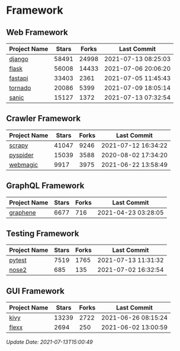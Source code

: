 # Framework

## Web Framework
| Project Name | Stars | Forks | Last Commit |
| ------------ | ----- | ----- | ----------- |
| [django](https://github.com/django/django) | 58491 | 24998 | 2021-07-13 08:25:03 |
| [flask](https://github.com/pallets/flask) | 56008 | 14433 | 2021-07-06 20:06:20 |
| [fastapi](https://github.com/tiangolo/fastapi) | 33403 | 2361 | 2021-07-05 11:45:43 |
| [tornado](https://github.com/tornadoweb/tornado) | 20086 | 5399 | 2021-07-09 18:05:14 |
| [sanic](https://github.com/sanic-org/sanic) | 15127 | 1372 | 2021-07-13 07:32:54 |

## Crawler Framework
| Project Name | Stars | Forks | Last Commit |
| ------------ | ----- | ----- | ----------- |
| [scrapy](https://github.com/scrapy/scrapy) | 41047 | 9246 | 2021-07-12 16:34:22 |
| [pyspider](https://github.com/binux/pyspider) | 15039 | 3588 | 2020-08-02 17:34:20 |
| [webmagic](https://github.com/code4craft/webmagic) | 9917 | 3975 | 2021-06-22 13:58:49 |

## GraphQL Framework
| Project Name | Stars | Forks | Last Commit |
| ------------ | ----- | ----- | ----------- |
| [graphene](https://github.com/graphql-python/graphene) | 6677 | 716 | 2021-04-23 03:28:05 |

## Testing Framework
| Project Name | Stars | Forks | Last Commit |
| ------------ | ----- | ----- | ----------- |
| [pytest](https://github.com/pytest-dev/pytest) | 7519 | 1765 | 2021-07-13 11:31:32 |
| [nose2](https://github.com/nose-devs/nose2) | 685 | 135 | 2021-07-02 16:32:54 |

## GUI Framework
| Project Name | Stars | Forks | Last Commit |
| ------------ | ----- | ----- | ----------- |
| [kivy](https://github.com/kivy/kivy) | 13239 | 2722 | 2021-06-26 08:15:24 |
| [flexx](https://github.com/flexxui/flexx) | 2694 | 250 | 2021-06-02 13:00:59 |

*Update Date: 2021-07-13T15:00:49*